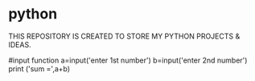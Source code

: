# python
THIS REPOSITORY IS CREATED TO STORE MY PYTHON PROJECTS & IDEAS.

#input function
a=input('enter 1st number')
b=input('enter 2nd number')
print ('sum =',a+b)


